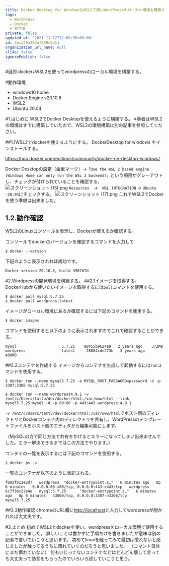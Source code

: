 ```yaml
---
title: Docker Desktop for WindowsをWSL2で使いWordPressのローカル環境を構築する
tags:
  - WordPress
  - Docker
  - 初学者
private: false
updated_at: '2021-11-12T12:09:50+09:00'
id: 3eca29a203af569c5d11
organization_url_name: null
slide: false
ignorePublish: false
---
```

#目的
docker+WSL2を使ってwordpressのローカル環境を構築する。

#動作環境
* windows10 home
* Docker Engine v20.10.8
* WSL2
* Ubuntu 20.04

#1.はじめに
WSL2でDocker Desktopを使えるように構築する。
※筆者はWSL2の環境はすでに構築していたので、WSL2の環境構築は別の記事を参照してください。


##1.1WSL2でdockerを使えるようにする。
DockerDesktop for windows をインストールする。
 
https://hub.docker.com/editions/community/docker-ce-desktop-windows/

Docker Desktopの設定（歯車マーク）→`「Use the WSL 2 based engine (Windows Home can only run the WSL 2 backend)」`という項目がグレーアウトし、チェックが付けられていることを確認する。
![スクリーンショット (15).png](https://qiita-image-store.s3.ap-northeast-1.amazonaws.com/0/1782276/8e352023-59d4-4aeb-a6a7-3f196026ffd9.png)
`Resources`　→　`WSL INTEGRATION` → `Ubuntu -20.04`にチェックする。
![スクリーンショット (17).png](https://qiita-image-store.s3.ap-northeast-1.amazonaws.com/0/1782276/4b53225a-d26c-56a0-523a-47763a847a92.png)
これでWSL2でDockerを使う準備は出来ました。

## 1.2.動作確認
WSL2のLInuxコンソールを表示し、Dockerが使えるか確認する。

コンソールでdockerのバージョンを確認するコマンドを入力して

```
$ docker --version
```

下記のように表示されれば成功です。

```
Docker version 20.10.8, build 3967b7d
```

#2.Wordpressの開発環境を構築する。
##2.1イメージを取得する。
DockerHubから使いたいイメージを取得するには`pull`コマンドを使用する。

```
$ docker pull mysql:5.7.25
$ docker pull wordpress:latest
```

イメージがローカル環境にあるか確認するには下記のコマンドを使用する。

```
$ docker images
```

コマンドを使用すると以下のように表示されますのでこれで確認することができる。

```
mysql                    5.7.25    98455b9624a9   2 years ago    372MB
wordpress                latest     28084cde273b   3 years ago    408MB
```



##2.2コンテナを作成する
イメージからコンテナを生成して起動するには`run`コマンドを使用する。

```
$ docker run --name mysql5.7.25 -e MYSQL_ROOT_PASSWORD=password -d -p 3307:3306 mysql:5.7.25

$ docker run --name wordpress4.9.1 -v /mnt/c/Users/tattu/dev/docker/html:/var/www/html --link mysql5.7.25:mysql -d -p 80:80 -p 443:443 wordpress:4.9.1
```
`-v /mnt/c/Users/tattu/dev/docker/html:/var/www/html`でホスト側のディレクトリとDockerコンテナ内のディレクトリを共有し、WordPressのテンプレートファイルをホスト側のエディタから編集可能にします。

（MySQLの方で同じ方法で共有をかけるとエラーになってしまい出来ませんでした。エラー解決できるまではこの方法でやります。）

コンテナの一覧を表示するには下記のコマンドを使用する。

```
$ docker ps -a
```
一覧のコンテナが以下のように表記される。



```
f602f612e2d7   wordpress  "docker-entrypoint.s…"   6 minutes ago   Up 6 minutes   0.0.0.0:80->80/tcp, 0.0.0.0:443->443/tcp   wordpress
6c7f36c22e4e   mysql:5.7.25      "docker-entrypoint.s…"   6 minutes ago   Up 6 minutes   33060/tcp, 0.0.0.0:3307->3306/tcp          mysql5.7.25
```

##2.3動作確認
chromeのURL欄に[http://localhost](http://localhost)と入力してwordpressが開かれれば大丈夫です。

#3.まとめ
初めてWSL2とdockerを使い、wordpressをローカル環境で使用することができました。
詳しいことは書かずに手順だけを書きましたが意味は別の記事で書いていこうと思います。
初めてlinuxを触ってみて最初は慣れないと感じましたが触ってるうちに慣れていくのだろうと思いました。
（コマンド自体にまだ慣れていない）
何もいじってないコンテナなどはどんどん壊して言っても大丈夫って助言をもらったのでいろいろ試していこうと思う。
